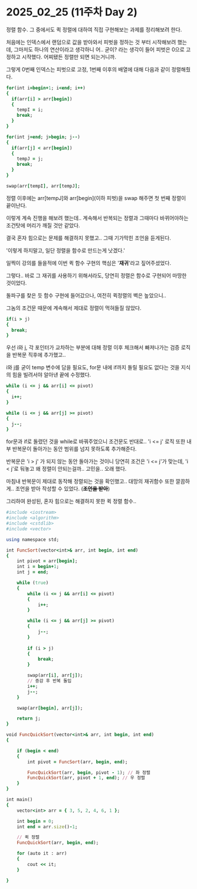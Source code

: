 # 2025_02_25 (11주차 Day 2)

정렬 함수. 그 중에서도 퀵 정렬에 대하여 직접 구현해보는 과제를 정리해보려 한다. <br>

처음에는 인덱스에서 랜덤으로 값을 받아와서 피벗을 정하는 것 부터 시작해보려 했는데, 그마저도 하나의 연산이라고 생각하니 어.. 굳이? 라는 생각이 들어 피벗은 0으로 고정하고 시작했다. 어찌됐든 정렬만 되면
되는거니까. <br>

그렇게 0번째 인덱스는 피벗으로 고정, 1번째 이후의 배열에 대해 다음과 같이 정렬해줬다. <br>

```ruby
for(int i=begin+1; i<end; i++)
{
  if(arr[i] > arr[begin])
  {
    tempI = i;
    break;
  }
}

for(int j=end; j>begin; j--)
{
  if(arr[j] < arr[begin])
  {
    tempJ = j;
    break;
  }
}

swap(arr[tempI], arr[tempJ];
```

정렬 이후에는 arr[tempJ]와 arr[begin](이하 피벗)을 swap 해주면 첫 번째 정렬이 끝이난다. <br>

이렇게 계속 진행을 해보려 했는데.. 계속해서 반복되는 정렬과 그때마다 바뀌어야하는 조건탓에 머리가 깨질 것만 같았다. <br>

결국 혼자 힘으로는 문제를 해결하지 못했고.. 그때 기가막힌 조언을 듣게된다. <br>

'이렇게 하지말고, 일단 정렬을 함수로 만드는게 낫겠다.' <br>

일찍이 강의를 들을적에 이번 퀵 함수 구현의 핵심은 '**재귀**'라고 짚어주셨었다. <br>

그렇다.. 바로 그 재귀를 사용하기 위해서라도, 당연히 정렬은 함수로 구현되어 마땅한 것이었다. <br>

돌파구를 찾은 듯 함수 구현에 들어갔으나, 여전히 퀵정렬의 벽은 높았으니.. <br>

그놈의 조건문 때문에 계속해서 제대로 정렬이 먹혀들질 않았다. <br>

```ruby
if(i > j)
{
  break;
}
```

우선 i와 j, 각 포인터가 교차하는 부분에 대해 정렬 이후 체크해서 빠져나가는 검증 로직을 반복문 직후에 추가했고.. <br>

i와 j를 굳이 temp 변수에 담을 필요도, for문 내에 if까지 돌릴 필요도 없다는 것을 지식의 힘을 빌려서야 알아낸 끝에 수정했다. <br>

```ruby
while (i <= j && arr[i] <= pivot)
{
  i++;
}

while (i <= j && arr[j] >= pivot)
{
  j--;
}
```

for문과 if로 돌렸던 것을 while로 바꿔주었으니 조건문도 반대로.. 'i <= j' 로직 또한 내부 반복문이 돌아가는 동안 범위를 넘지 못하도록 추가해준다. <br>

반복문은 'i > j' 가 되지 않는 동안 돌아가는 것이니 당연히 조건은 'i <= j'가 맞는데, 'i < j'로 둬놓고 왜 정렬이 안되는걸까.. 고민을.. 오래 했다. <br>

마침내 반복문이 제대로 동작해 정렬되는 것을 확인했고.. 대망의 재귀함수 또한 깔끔하게.. 조언을 받아 작성할 수 있었다. (~~**조언을 받아**~~) <br>

그리하여 완성된, 혼자 힘으로는 해결하지 못한 퀵 정렬 함수.. <br>

```ruby
#include <iostream>
#include <algorithm>
#include <cstdlib>
#include <vector>

using namespace std;

int FuncSort(vector<int>& arr, int begin, int end)
{
	int pivot = arr[begin];
	int i = begin+1;
	int j = end;

	while (true)
	{
		while (i <= j && arr[i] <= pivot)
		{
			i++;
		}

		while (i <= j && arr[j] >= pivot)
		{
			j--;
		}
		
		if (i > j)
		{
			break;
		}

		swap(arr[i], arr[j]);
		// 증감 후 반복 돌입
		i++;
		j--;
	}

	swap(arr[begin], arr[j]);

	return j;
}

void FuncQuickSort(vector<int>& arr, int begin, int end)
{

	if (begin < end)
	{
		int pivot = FuncSort(arr, begin, end);

		FuncQuickSort(arr, begin, pivot - 1); // 좌 정렬
		FuncQuickSort(arr, pivot + 1, end); // 우 정렬
	}
}

int main()
{
	vector<int> arr = { 3, 5, 2, 4, 6, 1 };

	int begin = 0;
	int end = arr.size()-1;

	// 퀵 정렬
	FuncQuickSort(arr, begin, end);

	for (auto it : arr)
	{
		cout << it;
	}

}
```
